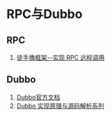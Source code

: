 # RPC与Dubbo

## RPC
1. [徒手撸框架--实现 RPC 远程调用](https://juejin.im/post/5bac34b4e51d450e5d0b236b)


## Dubbo
1. [Dubbo官方文档](http://dubbo.apache.org/zh-cn/index.html)
1. [Dubbo 实现原理与源码解析系列](http://www.iocoder.cn/Dubbo/good-collection/?title)


